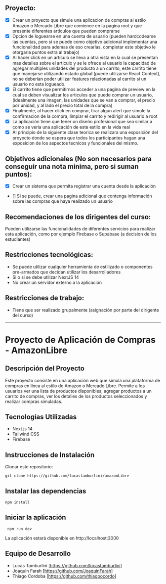 ## Proyecto:

- [x] Crear un proyecto que simule una aplicacion de compras al estilo Amazon o Mercado Libre que comience en la pagina root y que presente diferentes articulos que pueden comprarse
- [x] Opcion de loguearse en una cuenta de usuario (pueden hardcodearse las cuentas, pero si se puede como objetivo adicional implementar una funcionalidad para ademas de eso crearlas, completar este objetivo le otorgaria puntos extra al trabajo)
- [x] Al hacer click en un artículo se lleva a otra vista en la cual se presentan mas detalles sobre el articulo y se le ofrece al usuario la capacidad de agregar multiples unidades del producto a un carrito, este carrito tiene que manejarse utilizando estado global (puede utilizarse React Context), no se deberian poder utilizar features relacionadas al carrito si un usuario no esta logueado.
- [x] El carrito tiene que permitirnos acceder a una pagina de preview en la cual se deben visualizar los articulos que puede comprar un usuario, (idealmente una imagen, las unidades que se van a comprar, el precio por unidad, y al lado el precio total de la compra)
- [x] Finalmente, al hacer click en comprar, tirar algun alert que simule la confirmacion de la compra, limpiar el carrito y redirigir al usuario a root
- [x] La aplicación tiene que tener un diseño profesional que sea similar a como se veria una aplicación de este estilo en la vida real
- [x] Al principio de la siguiente clase teorica se realizara una exposición del proyecto donde se espera que todos los participantes hagan una exposicion de los aspectos tecnicos y funcionales del mismo.

## Objetivos adicionales (No son necesarios para conseguir una nota minima, pero si suman puntos):

- [x] Crear un sistema que permita registrar una cuenta desde la aplicación
- [] Si se puede, crear una pagina adicional que contenga información sobre las compras que haya realizado un usuario

## Recomendaciones de los dirigentes del curso:

Pueden utilizarse las funcionalidades de diferentes servicios para realizar esta aplicación, como por ejemplo Firebase o Supabase (a decision de los estudiantes)

## Restricciones tecnológicas:

- Se puede utilizar cualquier herramienta de estilizado o componentes pre-armados que decidan utilizar los desarrolladores
- Si o si se debe utilizar NextJS 14
- No crear un servidor externo a la aplicación

## Restricciones de trabajo:

- Tiene que ser realizado grupalmente (asignación por parte del dirigente del curso)

----------------------------------------

# Proyecto de Aplicación de Compras - AmazonLibre

## Descripción del Proyecto

Este proyecto consiste en una aplicación web que simula una plataforma de compras en línea al estilo de Amazon o Mercado Libre. Permite a los usuarios ver una lista de productos disponibles, agregar productos a un carrito de compras, ver los detalles de los productos seleccionados y realizar compras simuladas.

## Tecnologías Utilizadas

- Next.js 14
- Tailwind CSS
- Firebase

## Instrucciones de Instalación

Clonar este repositorio:

```
git clone https://github.com/lucastamburlini/amazonLibre
```

## Instalar las dependencias

```
npm install
```

## Iniciar la aplicación

```
 npm run dev
```

La aplicación estará disponible en http://localhost:3000

## Equipo de Desarrollo
- Lucas Tamburlini [https://github.com/lucastamburlini]
- Joaquin Farah [https://github.com/JoaquinFarah]
- Thiago Cordoba [https://github.com/thiagoocordo]





